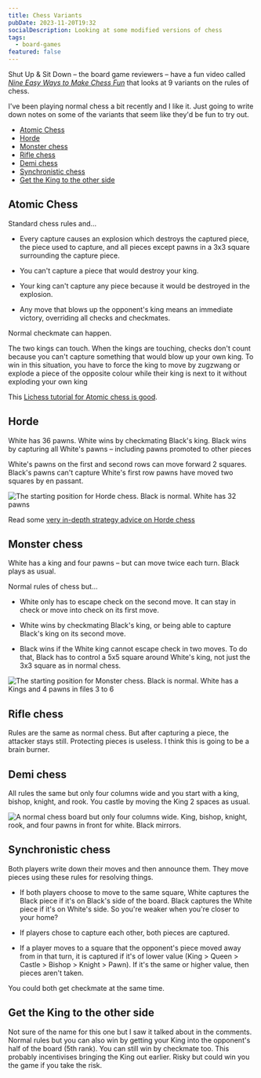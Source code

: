 ```yaml
---
title: Chess Variants
pubDate: 2023-11-20T19:32
socialDescription: Looking at some modified versions of chess
tags:
  - board-games
featured: false
---
```


Shut Up & Sit Down – the board game reviewers – have a fun video called [_Nine Easy Ways to Make Chess Fun_](https://www.youtube.com/watch?v=8yrfLDsEcQ4) that looks at 9 variants on the rules of chess.

I've been playing normal chess a bit recently and I like it. Just going to write down notes on some of the variants that seem like they'd be fun to try out.

- [Atomic Chess](#atomic-chess)
- [Horde](#horde)
- [Monster chess](#monster-chess)
- [Rifle chess](#rifle-chess)
- [Demi chess](#demi-chess)
- [Synchronistic chess](#synchronistic-chess)
- [Get the King to the other side](#get-the-king-to-the-other-side)

## Atomic Chess

Standard chess rules and…

- Every capture causes an explosion which destroys the captured piece, the piece used to capture, and all pieces except pawns in a 3x3 square surrounding the capture piece.

- You can't capture a piece that would destroy your king.
- Your king can't capture any piece because it would be destroyed in the explosion.
- Any move that blows up the opponent's king means an immediate victory, overriding all checks and checkmates.

Normal checkmate can happen.

The two kings can touch. When the kings are touching, checks don't count because you can't capture something that would blow up your own king. To win in this situation, you have to force the king to move by zugzwang or explode a piece of the opposite colour while their king is next to it without exploding your own king

This [Lichess tutorial for Atomic chess is good](https://lichess.org/study/uf9GpQyI).

## Horde

White has 36 pawns. White wins by checkmating Black's king. Black wins by capturing all White's pawns – including pawns promoted to other pieces

White's pawns on the first and second rows can move forward 2 squares. Black's pawns can't capture White's first row pawns have moved two squares by en passant.

![The starting position for Horde chess. Black is normal. White has 32 pawns](@/images/horde-chess.jpeg)

Read some [very in-depth strategy advice on Horde chess](https://docs.google.com/document/d/136BCRPzm1QH_OBK3qjKwlmK3MIji7ZmLZPMYgDpmOCU)

## Monster chess

White has a king and four pawns – but can move twice each turn. Black plays as usual.

Normal rules of chess but…

- White only has to escape check on the second move. It can stay in check or move into check on its first move.

- White wins by checkmating Black's king, or being able to capture Black's king on its second move.

- Black wins if the White king cannot escape check in two moves. To do that, Black has to control a 5x5 square around White's king, not just the 3x3 square as in normal chess.

![The starting position for Monster chess. Black is normal. White has a Kings and 4 pawns in files 3 to 6](@/images/monster-chess.png)

## Rifle chess

Rules are the same as normal chess. But after capturing a piece, the attacker stays still. Protecting pieces is useless. I think this is going to be a brain burner.

## Demi chess

All rules the same but only four columns wide and you start with a king, bishop, knight, and rook. You castle by moving the King 2 spaces as usual.

![A normal chess board but only four columns wide. King, bishop, knight, rook, and four pawns in front for white. Black mirrors.](@/images/demi-chess.png)

## Synchronistic chess

Both players write down their moves and then announce them. They move pieces using these rules for resolving things.

- If both players choose to move to the same square, White captures the Black piece if it's on Black's side of the board. Black captures the White piece if it's on White's side. So you're weaker when you're closer to your home?

- If players chose to capture each other, both pieces are captured.

- If a player moves to a square that the opponent's piece moved away from in that turn, it is captured if it's of lower value (King > Queen > Castle > Bishop > Knight > Pawn). If it's the same or higher value, then pieces aren't taken.

You could both get checkmate at the same time.

## Get the King to the other side

Not sure of the name for this one but I saw it talked about in the comments. Normal rules but you can also win by getting your King into the opponent's half of the board (5th rank). You can still win by checkmate too. This probably incentivises bringing the King out earlier. Risky but could win you the game if you take the risk.
